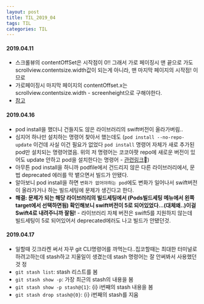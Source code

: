 ```yaml
---
layout: post
title: TIL_2019_04
tags: TIL
categories: TIL
---
```


#### 2019.04.11
- 스크롤뷰의 contentOffSet은 시작점이 0!! 그래서 가로 페이징시 맨 끝으로 가도 scrollview.contentsize.width값이 되는게 아니라, 맨 마지막 페이지의 시작점! 이므로
- 가로페이징시 마지막 페이지의 contentOffset.x는 scrollview.contentsize.width - screenheight으로 구해야한다.
- [참고](https://blog.naver.com/jegumhon/220690460508)

#### 2019.04.16
- pod install을 했더니 건들지도 않은 라이브러리의 swift버전이 올라가버림..
- 심지어 하나만 설치하는 명령어 찾아서 했는데도 (`pod install --no-repo-update` 이건데 사실 이건 필요가 없었다 `pod install` 명령어 자체가 새로 추가된 pod만 설치되는 명령어였음. 위의 저 명령어는 코코아팟 repo에 새로운 버전이 있어도 update 안하고 pod을 설치한다는 명령어 - [관련링크](https://stackoverflow.com/a/36157719))
- 아무튼 pod install을 하니까 podfile에서 건드리지 않은 다른 라이브러리에서, 문법 deprecated 에러를 막 뱉으면서 빌드가 안됐다.
- 알아보니 pod install을 하면 `변화가 없어야하는 pod`에도 변화가 일어나서 swift버전이 올라가거나 하는 빌드세팅에 문제가 생긴다고 한다.
- **해결: 문제가 되는 해당 라이브러리의 빌드세팅에서 (Pods빌드세팅 메뉴에서 왼쪽 target에서 선택하면됨) 확인해보니 swift버전이 5로 되어있었다...(대체왜..)이걸 Swift4로 내려주니까 잘됨!** - 라이브러리 자체 버전은 swift5를 지원하지 않는데 빌드세팅이 5로 되어있어서 deprecated에러도 나고 빌드가 안됐던것.  

#### 2019.04.17
- 일할때 깃크라켄 써서 자꾸 git CLI명령어를 까먹는다..집코할때는 최대한 터미널로 하려고하는데 stash하고 지울일이 생겼는데 stash 명령어는 잘 안써봐서 사용했던 것 정
- `git stash list`: stash 리스트를 봄
- `git stash show -p`: 가장 최근의 stash의 내용을 봄
- `git stash show -p stash@{1}`: {i} i번째의 stash 내용을 봄
- `git stash drop stash@{0}`: {i} i번째의 stash를 지움
